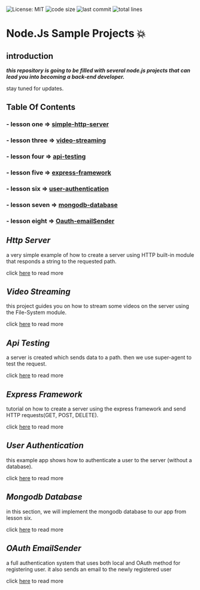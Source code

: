 ![License: MIT](https://img.shields.io/github/license/amiryeg1/nodejs-lessons?color=informational&style=for-the-badge)
![code size](https://img.shields.io/github/languages/code-size/amiryeg1/nodejs-lessons?color=orange&style=for-the-badge)
![last commit](https://img.shields.io/github/last-commit/amiryeg1/nodejs-lessons?style=for-the-badge)
![total lines](https://img.shields.io/tokei/lines/github/amiryeg1/nodejs-lessons?color=blueviolet&style=for-the-badge)
# Node.Js Sample Projects :collision:

## introduction

***this repository is going to be filled with several node.js projects that can lead you into becoming a back-end developer.***

stay tuned for updates.

## Table Of Contents
###   - lesson one   => [simple-http-server](https://github.com/amiryeg1/nodejs-lessons/tree/master/L1-simple-http-server)
###   - lesson three => [video-streaming](https://github.com/amiryeg1/nodejs-lessons/tree/master/L3-video-streaming)
###   - lesson four  => [api-testing](https://github.com/amiryeg1/nodejs-lessons/tree/master/L4-api-testing)
###   - lesson five  => [express-framework](https://github.com/amiryeg1/nodejs-lessons/tree/master/L5-express-framework)
###   - lesson six   => [user-authentication](https://github.com/amiryeg1/nodejs-lessons/tree/master/L6-user-authentication)
###   - lesson seven => [mongodb-database](https://github.com/amiryeg1/nodejs-lessons/tree/master/L7-mongodb-database)
###   - lesson eight => [Oauth-emailSender](https://github.com/amiryeg1/nodejs-lessons/tree/master/L8-OAuth-EmailSender)

## ***Http Server***
a very simple example of how to create a server using HTTP built-in module that responds a string to the requested path.

click [here](https://github.com/amiryeg1/nodejs-lessons/blob/master/L1-simple-http-server/README.md) to read more

## ***Video Streaming***
 this project guides you on how to stream some videos on the server using the File-System module.
 
 click [here](https://github.com/amiryeg1/nodejs-lessons/blob/master/L3-video-streaming/README.md) to read more
 
## ***Api Testing*** 
a server is created which sends data to a path. then we use super-agent to test the request.

click [here](https://github.com/amiryeg1/nodejs-lessons/blob/master/L4-api-testing/README.md) to read more 
## ***Express Framework***
tutorial on how to create a server using the express framework and send HTTP requests(GET, POST, DELETE).

click [here](https://github.com/amiryeg1/nodejs-lessons/blob/master/L5-express-framework/README.md) to read more

## ***User Authentication***
this example app shows how to authenticate a user to the server (without a database).

click [here](https://github.com/amiryeg1/nodejs-lessons/blob/master/L6-user-authentication/README.md) to read more

## ***Mongodb Database***
in this section, we will implement the mongodb database to our app from lesson six. 

click [here](https://github.com/amiryeg1/nodejs-lessons/tree/master/L7-mongodb-database/README.md) to read more 

## ***OAuth EmailSender***
a full authentication system that uses both local and OAuth method for registering user. it also sends an email to the newly registered user 

click [here](https://github.com/amiryeg1/nodejs-lessons/tree/master/L8-OAuth-EmailSender/READMEmd) to read more
